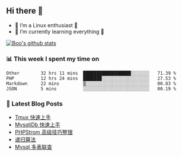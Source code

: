## Hi there 👋
* 🔭 I’m a Linux enthusiast 🐧️
* 🏃️ I’m currently learning everything 🏃️

[![Boo's github stats](https://github-readme-stats.vercel.app/api?username=0xAiKang)](https://github.com/anuraghazra/github-readme-stats)

<!-- [![Most Used Langs](https://github-readme-stats.vercel.app/api/top-langs/?username=0xAiKang)](https://github.com/anuraghazra/github-readme-stats) -->

### 📊 This week I spent my time on
<!--START_SECTION:waka-->
```text
Other        32 hrs 11 mins  ██████████████████░░░░░░░   71.39 % 
PHP          12 hrs 24 mins  ███████░░░░░░░░░░░░░░░░░░   27.53 % 
Markdown     22 mins         ▒░░░░░░░░░░░░░░░░░░░░░░░░   00.83 % 
JSON         5 mins          ░░░░░░░░░░░░░░░░░░░░░░░░░   00.19 % 
```
<!--END_SECTION:waka-->

### 📕 Latest Blog Posts
<!-- BLOG-POST-LIST:START -->
- [Tmux 快速上手](https://www.0x2beace.com/tmux-quick-start/)
- [MysqliDb 快速上手](https://www.0x2beace.com/mysqlidb-is-quick-to-get-started/)
- [PHPStrom 高级技巧整理](https://www.0x2beace.com/phpstorm-advanced-skills-finishing/)
- [递归算法](https://www.0x2beace.com/recursive-algorithm/)
- [Mysql 多表联查](https://www.0x2beace.com/mysql-multi-table-joint-check/)
<!-- BLOG-POST-LIST:END -->

